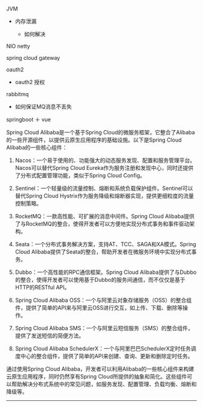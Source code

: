 JVM

- 内存泄漏
  
  - 如何解决

NIO netty

spring cloud gateway

oauth2

- oauth2 授权

rabbitmq

- 如何保证MQ消息不丢失

springboot ＋ vue

Spring Cloud Alibaba是一个基于Spring Cloud的微服务框架，它整合了Alibaba的一些开源组件，以提供云原生应用程序的基础设施。以下是Spring Cloud Alibaba的一些核心组件：

1. Nacos：一个易于使用的、功能强大的动态服务发现、配置和服务管理平台。Nacos可以替代Spring Cloud Eureka作为服务注册和发现中心，同时还提供了分布式配置管理功能，类似于Spring Cloud Config。

2. Sentinel：一个轻量级的流量控制、熔断和系统负载保护组件。Sentinel可以替代Spring Cloud Hystrix作为服务降级和熔断器实现，提供更细粒度的流量控制策略。

3. RocketMQ：一款高性能、可扩展的消息中间件。Spring Cloud Alibaba提供了与RocketMQ的整合，使得开发者可以方便地实现分布式事务和事件驱动架构。

4. Seata：一个分布式事务解决方案，支持AT、TCC、SAGA和XA模式。Spring Cloud Alibaba提供了Seata的整合，帮助开发者在微服务环境中实现分布式事务。

5. Dubbo：一个高性能的RPC通信框架。Spring Cloud Alibaba提供了与Dubbo的整合，使得开发者可以使用基于Dubbo的服务间通信，而不仅仅是基于HTTP的RESTful API。

6. Spring Cloud Alibaba OSS：一个与阿里云对象存储服务（OSS）的整合组件，提供了简单的API来与阿里云OSS进行交互，如上传、下载、删除等操作。

7. Spring Cloud Alibaba SMS：一个与阿里云短信服务（SMS）的整合组件，提供了发送短信的简便方法。

8. Spring Cloud Alibaba SchedulerX：一个与阿里巴巴SchedulerX定时任务调度中心的整合组件，提供了简单的API来创建、查询、更新和删除定时任务。

通过使用Spring Cloud Alibaba，开发者可以利用Alibaba的一些核心组件来构建云原生应用程序，同时仍然享有Spring Cloud所提供的抽象和简化。这些组件可以帮助解决分布式系统中的常见问题，如服务发现、配置管理、负载均衡、熔断和降级等。

---
